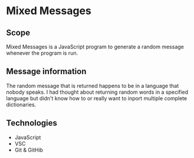# Mixed Messages

## Scope

Mixed Messages is a JavaScript program to generate a random message whenever the program is run.

## Message information

The random message that is returned happens to be in a language that nobody speaks.
I had thought about returning random words in a specified language but didn't know how to or really want to inport multiple complete dictionaries.

## Technologies

+ JavaScript
+ VSC
+ Git & GitHib